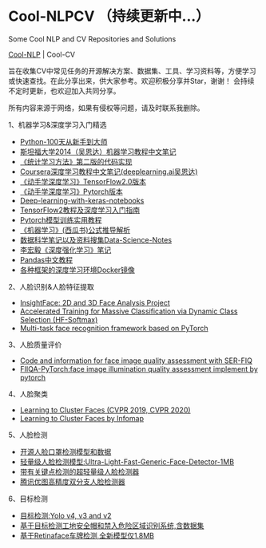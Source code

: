 # Cool-NLPCV （持续更新中...）
Some Cool NLP and CV Repositories and Solutions   

[Cool-NLP](README.md) | Cool-CV

旨在收集CV中常见任务的开源解决方案、数据集、工具、学习资料等，方便学习或快速查找。在此分享出来，供大家参考。欢迎积极分享并Star，谢谢！ 
会持续不定时更新，也欢迎加入共同分享。  

所有内容来源于网络，如果有侵权等问题，请及时联系我删除。

1、机器学习&深度学习入门精选  
* [Python-100天从新手到大师](https://github.com/jackfrued/Python-100-Days)
* [斯坦福大学2014（吴恩达）机器学习教程中文笔记](https://github.com/fengdu78/Coursera-ML-AndrewNg-Notes)
* [《统计学习方法》第二版的代码实现](https://github.com/fengdu78/lihang-code)
* [Coursera深度学习教程中文笔记(deeplearning.ai吴恩达)](https://github.com/fengdu78/deeplearning_ai_books)
* [《动手学深度学习》TensorFlow2.0版本](http://zh.d2l.ai/)
* [《动手学深度学习》Pytorch版本](https://github.com/ShusenTang/Dive-into-DL-PyTorch)
* [Deep-learning-with-keras-notebooks](https://github.com/erhwenkuo/deep-learning-with-keras-notebooks)
* [TensorFlow2教程及深度学习入门指南](https://github.com/snowkylin/tensorflow-handbook)  
* [Pytorch模型训练实用教程](https://github.com/TingsongYu/PyTorch_Tutorial)
* [《机器学习》(西瓜书)公式推导解析](https://github.com/datawhalechina/pumpkin-book)
* [数据科学笔记以及资料搜集Data-Science-Notes](https://github.com/fengdu78/Data-Science-Notes)
* [李宏毅《深度强化学习》笔记](https://github.com/datawhalechina/leedeeprl-notes)
* [Pandas中文教程](https://datawhalechina.github.io/joyful-pandas/build/html/%E7%9B%AE%E5%BD%95/ch3.html)
* [各种框架的深度学习环境Docker镜像](https://github.com/ufoym/deepo)

2、人脸识别&人脸特征提取
* [InsightFace: 2D and 3D Face Analysis Project](https://github.com/deepinsight/insightface)
* [Accelerated Training for Massive Classification via Dynamic Class Selection (HF-Softmax)](https://github.com/yl-1993/hfsoftmax)
* [Multi-task face recognition framework based on PyTorch](https://github.com/XiaohangZhan/face_recognition_framework)

3、人脸质量评价
* [Code and information for face image quality assessment with SER-FIQ](https://github.com/pterhoer/FaceImageQuality)
* [FIIQA-PyTorch:face image illumination quality assessment implement by pytorch](https://github.com/yangyuke001/FIIQA-PyTorch)

4、人脸聚类
* [Learning to Cluster Faces (CVPR 2019, CVPR 2020)](https://github.com/yl-1993/learn-to-cluster)
* [Learning to Cluster Faces by Infomap](https://github.com/xiaoxiong74/face-cluster-by-infomap)

5、人脸检测
* [开源人脸口罩检测模型和数据](https://github.com/xiaoxiong74/FaceMaskDetection)
* [轻量级人脸检测模型:Ultra-Light-Fast-Generic-Face-Detector-1MB](https://github.com/Linzaer/Ultra-Light-Fast-Generic-Face-Detector-1MB/blob/master/README_CN.md)
* [带有关键点检测的超轻量级人脸检测器](https://github.com/biubug6/Face-Detector-1MB-with-landmark)
* [腾讯优图高精度双分支人脸检测器](https://github.com/Tencent/FaceDetection-DSFD)

6、目标检测
* [目标检测:Yolo v4, v3 and v2](https://github.com/AlexeyAB/darknet)
* [基于目标检测工地安全帽和禁入危险区域识别系统,含数据集](https://github.com/PeterH0323/Smart_Construction)
* [基于Retinaface车牌检测,全新模型仅1.8MB](https://github.com/zeusees/License-Plate-Detector)


